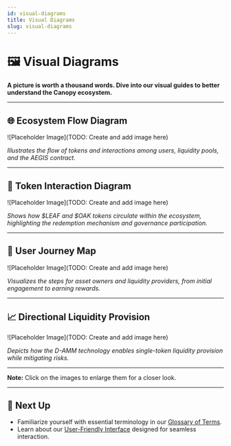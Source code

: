 ```yaml
---
id: visual-diagrams
title: Visual Diagrams
slug: visual-diagrams
---
```


# 🖼️ Visual Diagrams

**A picture is worth a thousand words. Dive into our visual guides to better understand the Canopy ecosystem.**

---

## 🌐 **Ecosystem Flow Diagram**

![Placeholder Image](TODO: Create and add image here)

*Illustrates the flow of tokens and interactions among users, liquidity pools, and the AEGIS contract.*

---

## 💱 **Token Interaction Diagram**

![Placeholder Image](TODO: Create and add image here)

*Shows how $LEAF and $OAK tokens circulate within the ecosystem, highlighting the redemption mechanism and governance participation.*

---

## 👤 **User Journey Map**

![Placeholder Image](TODO: Create and add image here)

*Visualizes the steps for asset owners and liquidity providers, from initial engagement to earning rewards.*

---

## 📈 **Directional Liquidity Provision**

![Placeholder Image](TODO: Create and add image here)

*Depicts how the D-AMM technology enables single-token liquidity provision while mitigating risks.*

---

**Note:** Click on the images to enlarge them for a closer look.

---

## 🔗 **Next Up**

- Familiarize yourself with essential terminology in our [Glossary of Terms](glossary-of-terms).
- Learn about our [User-Friendly Interface](../key-features/user-friendly-interface) designed for seamless interaction.

